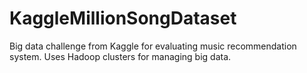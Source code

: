 # KaggleMillionSongDataset
Big data challenge from Kaggle for evaluating music recommendation system. Uses Hadoop clusters for managing big data.
